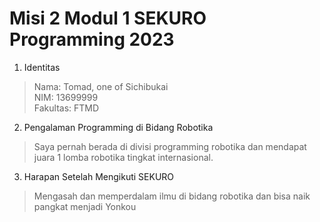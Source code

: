 # Misi 2 Modul 1 SEKURO Programming 2023
1. Identitas
  > Nama: Tomad, one of Sichibukai <br>
   NIM: 13699999 <br>
  Fakultas: FTMD
  
2. Pengalaman Programming di Bidang Robotika<br>
  > Saya pernah berada di divisi programming robotika dan mendapat juara 1 lomba robotika tingkat internasional.
 
3. Harapan Setelah Mengikuti SEKURO<br>
  > Mengasah dan memperdalam ilmu di bidang robotika dan bisa naik pangkat menjadi Yonkou
